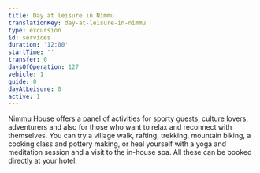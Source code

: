 ```yaml
---
title: Day at leisure in Nimmu
translationKey: day-at-leisure-in-nimmu
type: excursion
id: services
duration: '12:00'
startTime: ''
transfer: 0
daysOfOperation: 127
vehicle: 1
guide: 0
dayAtLeisure: 0
active: 1
---
```

Nimmu House offers a panel of activities for sporty guests, culture lovers, adventurers and also for those who want to relax and reconnect with themselves. You can try a village walk, rafting, trekking, mountain biking, a cooking class and pottery making, or heal yourself with a yoga and meditation session and a visit to the in-house spa. All these can be booked directly at your hotel.